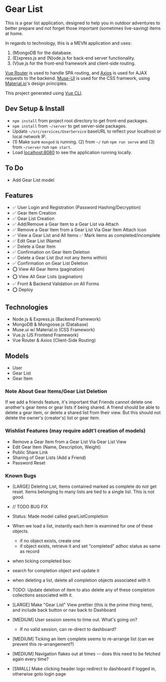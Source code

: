 # Gear List

This is a gear list application, designed to help you in outdoor adventures to better prepare and not forget those important (sometimes live-saving) items at home.

In regards to technology, this is a MEVN application and uses:

1. (M)ongoDB for the database.
2. (E)xpress.js and (N)ode.js for back-end server functionality.
3. (V)ue.js for the front-end framework and client-side routing.

[Vue Router](https://github.com/vuejs/vue-router) is used to handle SPA routing, and [Axios](https://github.com/axios/axios) is used for AJAX requests to the backend. [Muse-UI](https://muse-ui.org/#/en-US) is used for the CSS framwork, using [Material.io](https://material.io/)'s design principles.

This project generated using [Vue CLI](https://github.com/vuejs/vue-cli).

## Dev Setup & Install

- `npm install` from project root directory to get front-end packages.
- `npm install` from `~/server` to get server-side packages.
- Update `~/src/services/UserService` baseURL to reflect your localhost or local network IP.
- (1) Make sure `mongod` is running. (2) from `~/` run `npm run serve` and (3) from `~/server` run `npm start`.
- Load [localhost:8080](https://localhost:8080) to see the application running locally.

## To Do

- Add Gear List model

## Features

- ✅ User Login and Registration (Password Hashing/Decryption)
- ✅ Gear Item Creation
- ✅ Gear List Creation
- ✅ Add/Remove a Gear Item to a Gear List via Attach
- ✅ Remove a Gear Item from a Gear List Via Gear Item Attach Icon
- ✅ View a Gear List and All Items
  ✅ Mark items as completed/incomplete
- ✅ Edit Gear List (Name)
- ✅ Delete a Gear Item
- ✅ Confirmation on Gear Item Deletion
- ✅ Delete a Gear List (but not any Items within)
- ✅ Confirmation on Gear List Deletion
- ⭕️ View All Gear Items (pagination)
- ⭕️ View All Gear Lists (pagination)
- ✅ Front & Backend Validation on All Forms
- ⭕️ Deploy

## Technologies

- Node.js & Express.js (Backend Framework)
- MongoDB & Mongoose.js (Database)
- Muse.ui w/ Material.io (CSS Framework)
- Vue.js (JS Frontend Framework)
- Vue Router & Axios (Client-Side Routing)

## Models

- User
- Gear List
- Gear Item

### Note About Gear Items/Gear List Deletion

If we add a friends feature, it's important that Friends cannot delete one another's gear items or gear lists if being shared. A friend should be able to delete a gear item, or delete a shared list from their view. But this should not delete the owner's (creator's) list or gear item.

### Wishlist Features (may require addt'l creation of models)

- Remove a Gear Item from a Gear List Via Gear List View
- Edit Gear Item (Name, Description, Weight)
- Public Share Link
- Sharing of Gear Lists (Add a Friend)
- Password Reset

### Known Bugs

- [LARGE] Deleting List, Items contained marked as complete do not get reset. Items belonging to many lists are tied to a single list. This is not good.
 - // TODO BUG FIX
 - Status: Made model called gearListCompletion
 - When we load a list, instantly each item is examined for one of these objects.
   - if no object exists, create one
   - if object exists, retrieve it and set "completed" adhoc status as same as record
 - when ticking completed box:
  - search for completion object and update it
 - when deleting a list, delete all completion objects associated with it
 - TODO: Update deletion of item to also delete any of these completion collections associated with it.
  
- [LARGE] Make "Gear List" View prettier (this is the prime thing here), and include back button or nav back to Dashboard
- [MEDIUM] User session seems to time out. What's going on?
  - If no valid session, can re-direct to dashboard?
- [MEDIUM] Ticking an item complete seems to re-arrange list (can we prevent this re-arrangement?)
- [MEDIUM] Navigation flakes out at times -- does this need to be fetched again every time?
- [SMALL] Make clicking header logo redirect to dashboard if logged in, otherwise goto login page